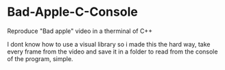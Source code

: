 # Bad-Apple-C-Console
Reproduce "Bad apple" video in a therminal of C++ 

I dont know how to use a visual library so i made this the hard way,
take every frame from the video and save it in a folder to read from the console
of the program, simple.

